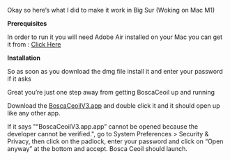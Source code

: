 Okay so here’s what I did to make it work in Big Sur (Woking on Mac M1)

**Prerequisites**

In order to run it you will need Adobe Air installed on your Mac you can get it from : [Click Here](https://airsdk.harman.com/runtime)

**Installation**

So as soon as you download the dmg file install it and enter your password if it asks

Great you’re just one step away from getting BoscaCeoil up and running

Download the [BoscaCeoilV3.app](https://github.com/Pikachuxxxx/boscaceoil/raw/master/BoscaCeoilV3.app.zip) and double click it and it should open up like any other app.

If it says "“BoscaCeoilV3.app.app” cannot be opened because the developer cannot be verified.", go to System Preferences > Security & Privacy, then click on the padlock, enter your password and click on “Open anyway” at the bottom and accept. Bosca Ceoil should launch.